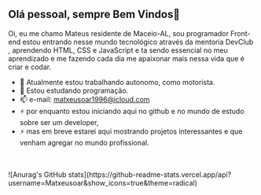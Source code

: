 ## Olá pessoal, sempre Bem Vindos👋

Oi, eu me chamo Mateus residente de Maceio-AL, sou programador Front-end estou entrando nesse mundo tecnológico através da mentoria DevClub , aprendendo HTML, CSS e JavaScript e ta sendo essencial no meu aprendizado e me fazendo cada dia me apaixonar mais nessa vida que é criar e codar.
<br>
- 🔭 Atualmente estou trabalhando autonomo, como motorista.
- 🌱 Estou estudando programação.
- 📫 e-mail: matxeusoar1996@icloud.com
- ⚡ por enquanto estou iniciando aqui no github e no mundo de estudo sobre ser um developer,
- ⚡ mas em breve estarei aqui mostrando projetos interessantes e que venham agregar no mundo profissional.
<br>
<br>
![Anurag's GitHub stats](https://github-readme-stats.vercel.app/api?username=Matxeusoar&show_icons=true&theme=radical)

